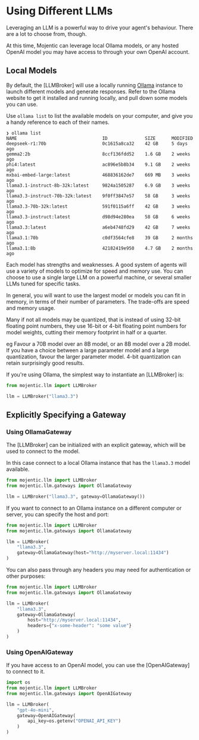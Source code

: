 # Using Different LLMs

Leveraging an LLM is a powerful way to drive your agent's behaviour. There are a lot to choose from, though.

At this time, Mojentic can leverage local Ollama models, or any hosted OpenAI model you may have access to through
your own OpenAI account.

## Local Models

By default, the [LLMBroker] will use a locally running [Ollama](https://ollama.com/) instance to launch different models
and generate responses. Refer to the Ollama website to get it installed and running locally, and pull down some models
you can use.

Use `ollama list` to list the available models on your computer, and give you a handy reference to each of their names.

```
❯ ollama list
NAME                                ID              SIZE      MODIFIED     
deepseek-r1:70b                     0c1615a8ca32    42 GB     5 days ago      
gemma2:2b                           8ccf136fdd52    1.6 GB    2 weeks ago     
phi4:latest                         ac896e5b8b34    9.1 GB    2 weeks ago     
mxbai-embed-large:latest            468836162de7    669 MB    3 weeks ago     
llama3.1-instruct-8b-32k:latest     9824a1505287    6.9 GB    3 weeks ago     
llama3.3-instruct-70b-32k:latest    9f0ff3847e57    58 GB     3 weeks ago     
llama3.3-70b-32k:latest             591f0115a6ff    42 GB     3 weeks ago     
llama3.3-instruct:latest            d98d94e280ea    58 GB     6 weeks ago     
llama3.3:latest                     a6eb4748fd29    42 GB     7 weeks ago     
llama3.1:70b                        c0df3564cfe8    39 GB     2 months ago    
llama3.1:8b                         42182419e950    4.7 GB    2 months ago    
```

Each model has strengths and weaknesses. A good system of agents will use a variety of models to optimize for speed
and memory use. You can choose to use a single large LLM on a powerful machine, or several smaller LLMs tuned for
specific tasks.

In general, you will want to use the largest model or models you can fit in memory, in terms of their number of
parameters. The trade-offs are speed and memory usage.

Many if not all models may be quantized, that is instead of using 32-bit floating point numbers, they use 16-bit or
4-bit floating point numbers for model weights, cutting their memory footprint in half or a quarter.

eg Favour a 70B model over an 8B model, or an 8B model over a 2B model. If you have a choice between a large parameter
model and a large quantization, favour the larger parameter model. 4-bit quantization can retain surprisingly good
results.

If you're using Ollama, the simplest way to instantiate an [LLMBroker] is:

```py { linenums=1 }
from mojentic.llm import LLMBroker

llm = LLMBroker("llama3.3")
```

## Explicitly Specifying a Gateway

### Using OllamaGateway

The [LLMBroker] can be initialized with an explicit gateway, which will be used to connect to the model.

In this case connect to a local Ollama instance that has the `llama3.3` model available.

```py { linenums=1 }
from mojentic.llm import LLMBroker
from mojentic.llm.gateways import OllamaGateway

llm = LLMBroker("llama3.3", gateway=OllamaGateway())
```

If you want to connect to an Ollama instance on a different computer or server, you can specify the host and port:

```py { linenums=1 }
from mojentic.llm import LLMBroker
from mojentic.llm.gateways import OllamaGateway

llm = LLMBroker(
    "llama3.3",
    gateway=OllamaGateway(host="http://myserver.local:11434")
)
```

You can also pass through any headers you may need for authentication or other purposes:

```py { linenums=1 }
from mojentic.llm import LLMBroker
from mojentic.llm.gateways import OllamaGateway

llm = LLMBroker(
    "llama3.3",
    gateway=OllamaGateway(
        host="http://myserver.local:11434",
        headers={"x-some-header": "some value"}
    )
)
```

### Using OpenAIGateway

If you have access to an OpenAI model, you can use the [OpenAIGateway] to connect to it.

```py { linenums=1 }
import os
from mojentic.llm import LLMBroker
from mojentic.llm.gateways import OpenAIGateway

llm = LLMBroker(
    "gpt-4o-mini",
    gateway=OpenAIGateway(
        api_key=os.getenv("OPENAI_API_KEY")
    )
)
```
